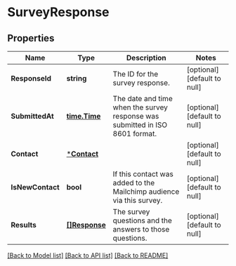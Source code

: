 # SurveyResponse

## Properties
Name | Type | Description | Notes
------------ | ------------- | ------------- | -------------
**ResponseId** | **string** | The ID for the survey response. | [optional] [default to null]
**SubmittedAt** | [**time.Time**](time.Time.md) | The date and time when the survey response was submitted in ISO 8601 format. | [optional] [default to null]
**Contact** | [***Contact**](Contact.md) |  | [optional] [default to null]
**IsNewContact** | **bool** | If this contact was added to the Mailchimp audience via this survey. | [optional] [default to null]
**Results** | [**[]Response**](Response.md) | The survey questions and the answers to those questions. | [optional] [default to null]

[[Back to Model list]](../README.md#documentation-for-models) [[Back to API list]](../README.md#documentation-for-api-endpoints) [[Back to README]](../README.md)


